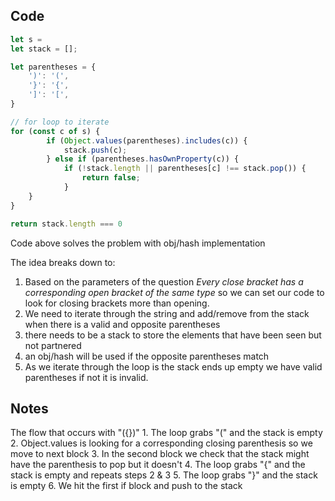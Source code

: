 ## Code
``` js
let s = 
let stack = [];

let parentheses = {
	')': '(',
	'}': '{',
	']': '[',
}

// for loop to iterate
for (const c of s) {
		if (Object.values(parentheses).includes(c)) {
			stack.push(c);
		} else if (parentheses.hasOwnProperty(c)) {
			if (!stack.length || parentheses[c] !== stack.pop()) {
				return false;
			}
	}
}

return stack.length === 0
```
Code above solves the problem with obj/hash implementation

The idea breaks down to:
1. Based on the parameters of the question _Every close bracket has a corresponding open bracket of the same type_ so we can set our code to look for closing brackets more than opening.
2. We need to iterate through the string and add/remove from the stack when there is a valid and opposite parentheses
3. there needs to be a stack to store the elements that have been seen but not partnered
4. an obj/hash will be used if the opposite parentheses match
5. As we iterate through the loop is the stack ends up empty we have valid parentheses if not it is invalid.
## Notes
The flow that occurs with "({})"
	1. The loop grabs "(" and the stack is empty
	2. Object.values is looking for a corresponding closing parenthesis so we move to next block
	3. In the second block we check that the stack might have the parenthesis to pop but it doesn't
	4. The loop grabs "{" and the stack is empty and repeats steps 2 & 3
	5. The loop grabs "}" and the stack is empty
	6. We hit the first if block and push to the stack